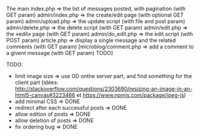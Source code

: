 The main index.php => the list of messages posted, with pagination (with GET param)
admin/index.php => the create/edit page (with optional GET param)
admin/upload.php => the update script (with file and post param)
admin/delete.php => the delete script (with GET param)
admin/edit.php => the «edit» page (with GET param)
admin/do_edit.php => the edit script (with POST param)
article.php => display a single message and the related comments (with GET param)
[microblog/comment.php => add a comment to a givent message (with GET param) TODO]

TODO:
- limit image size => use GD onthe server part, and find something for the client part (idées: http://stackoverflow.com/questions/2303690/resizing-an-image-in-an-html5-canvas#3223466 et https://www.npmjs.com/package/jpeg-js)
- add minimal CSS => DONE
- redirect after each successful posts => DONE
- allow edition of posts => DONE
- allow deletion of posts => DONE
- fix ordering bug => DONE
